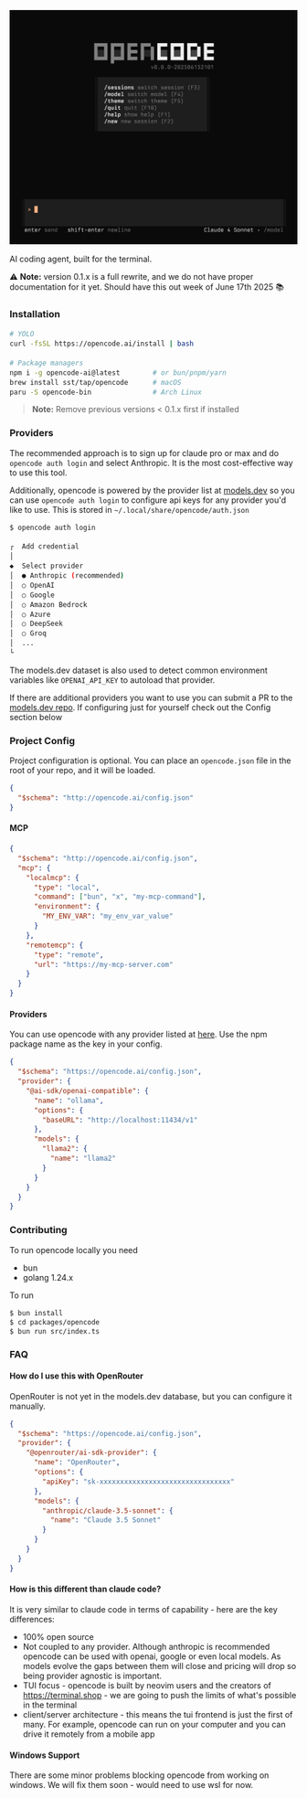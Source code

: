 [![OpenCode Terminal UI](screenshot.png)](https://github.com/sst/opencode)

AI coding agent, built for the terminal.

⚠️ **Note:** version 0.1.x is a full rewrite, and we do not have proper documentation for it yet. Should have this out week of June 17th 2025 📚

### Installation

```bash
# YOLO
curl -fsSL https://opencode.ai/install | bash

# Package managers
npm i -g opencode-ai@latest        # or bun/pnpm/yarn
brew install sst/tap/opencode      # macOS
paru -S opencode-bin               # Arch Linux
```

> **Note:** Remove previous versions < 0.1.x first if installed

### Providers

The recommended approach is to sign up for claude pro or max and do `opencode auth login` and select Anthropic. It is the most cost-effective way to use this tool.

Additionally, opencode is powered by the provider list at [models.dev](https://models.dev) so you can use `opencode auth login` to configure api keys for any provider you'd like to use. This is stored in `~/.local/share/opencode/auth.json`

```bash
$ opencode auth login

┌  Add credential
│
◆  Select provider
│  ● Anthropic (recommended)
│  ○ OpenAI
│  ○ Google
│  ○ Amazon Bedrock
│  ○ Azure
│  ○ DeepSeek
│  ○ Groq
│  ...
└
```

The models.dev dataset is also used to detect common environment variables like `OPENAI_API_KEY` to autoload that provider.

If there are additional providers you want to use you can submit a PR to the [models.dev repo](https://github.com/sst/models.dev). If configuring just for yourself check out the Config section below

### Project Config

Project configuration is optional. You can place an `opencode.json` file in the root of your repo, and it will be loaded.

```json title="opencode.json"
{
  "$schema": "http://opencode.ai/config.json"
}
```

#### MCP

```json title="opencode.json"
{
  "$schema": "http://opencode.ai/config.json",
  "mcp": {
    "localmcp": {
      "type": "local",
      "command": ["bun", "x", "my-mcp-command"],
      "environment": {
        "MY_ENV_VAR": "my_env_var_value"
      }
    },
    "remotemcp": {
      "type": "remote",
      "url": "https://my-mcp-server.com"
    }
  }
}
```

#### Providers

You can use opencode with any provider listed at [here](https://ai-sdk.dev/providers/ai-sdk-providers). Use the npm package name as the key in your config.

```json title="opencode.json"
{
  "$schema": "https://opencode.ai/config.json",
  "provider": {
    "@ai-sdk/openai-compatible": {
      "name": "ollama",
      "options": {
        "baseURL": "http://localhost:11434/v1"
      },
      "models": {
        "llama2": {
          "name": "llama2"
        }
      }
    }
  }
}
```

### Contributing

To run opencode locally you need

- bun
- golang 1.24.x

To run

```
$ bun install
$ cd packages/opencode
$ bun run src/index.ts
```

### FAQ

#### How do I use this with OpenRouter

OpenRouter is not yet in the models.dev database, but you can configure it manually.

```json title="opencode.json"
{
  "$schema": "https://opencode.ai/config.json",
  "provider": {
    "@openrouter/ai-sdk-provider": {
      "name": "OpenRouter",
      "options": {
        "apiKey": "sk-xxxxxxxxxxxxxxxxxxxxxxxxxxxxxxxx"
      },
      "models": {
        "anthropic/claude-3.5-sonnet": {
          "name": "Claude 3.5 Sonnet"
        }
      }
    }
  }
}
```

#### How is this different than claude code?

It is very similar to claude code in terms of capability - here are the key differences:

- 100% open source
- Not coupled to any provider. Although anthropic is recommended opencode can be used with openai, google or even local models. As models evolve the gaps between them will close and pricing will drop so being provider agnostic is important.
- TUI focus - opencode is built by neovim users and the creators of https://terminal.shop - we are going to push the limits of what's possible in the terminal
- client/server architecture - this means the tui frontend is just the first of many. For example, opencode can run on your computer and you can drive it remotely from a mobile app

#### Windows Support

There are some minor problems blocking opencode from working on windows. We will fix them soon - would need to use wsl for now.
